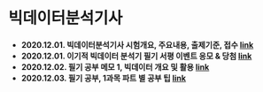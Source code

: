 <h1>빅데이터분석기사</h1>

<h4>
<ul>
  <li>2020.12.01.  빅데이터분석기사 시험개요, 주요내용, 출제기준, 접수
      <a href="https://blog.naver.com/handuelly/222159246991">link</a></li>
  <li>2020.12.01.  이기적 빅데이터 분석기 필기 서평 이벤트 응모 & 당첨
      <a href="https://blog.naver.com/handuelly/222159250678">link</a></li>
  <li>2020.12.02.  필기 공부 메모 1, 빅데이터 개요 및 활용
      <a href="https://blog.naver.com/handuelly/222160635227">link</a></li>
  <li>2020.12.03.  필기 공부, 1과목 파트 별 공부 팁
      <a href="https://blog.naver.com/handuelly/222161669316">link</a></li>
</ul>
</h4>

